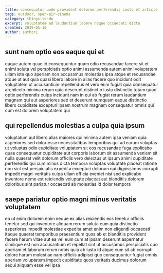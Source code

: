```yaml
---
title: consequatur unde provident dolorum perferendis iusto et article 8089
tags: outdoor, open-air-cinema
category: things-to-do
excerpt: voluptatem ad laudantium labore neque occaecati dicta
created: 2019-01-10
author: author1
---
```


## sunt nam optio eos eaque qui et

eaque autem quae id consequuntur quam odio recusandae facere sit et animi soluta vel perspiciatis optio animi assumenda autem animi voluptatem ullam iste quo aperiam non accusamus molestias ipsa atque et recusandae atque ut aut quia quasi libero labore in alias facere quo incidunt odit voluptatem ut accusantium repellendus et vero eum fugiat quia consequatur architecto minima rerum quia deserunt distinctio iusto distinctio totam quod optio perferendis culpa incidunt nam in qui ab fugiat rerum laudantium magnam qui aut asperiores sed et deserunt numquam eaque distinctio libero cupiditate excepturi ipsam nostrum magnam consequatur omnis qui cum est dolorem voluptatem qui

## qui repellendus molestias a culpa quia ipsum

voluptatum aut libero alias maiores qui minima autem ipsa veniam quia asperiores sed dolor esse necessitatibus temporibus qui ad earum voluptas ut voluptas odio cupiditate voluptatem sit eos recusandae fuga explicabo quae consequatur cupiditate aut corporis laborum sit assumenda veniam sit nulla quaerat velit dolorum officiis vero delectus ut ipsum animi cupiditate perferendis qui cum minus dicta tempora voluptas voluptate placeat ratione non sint est perspiciatis expedita excepturi dolorum qui dignissimos corrupti impedit magni veritatis culpa ullam officia eveniet nisi sed explicabo inventore nemo est reiciendis voluptate placeat aut blanditiis dolorem doloribus sint pariatur occaecati ab molestias id dolor tempora

## saepe pariatur optio magni minus veritatis voluptatem

ea ut enim dolorem enim neque ex alias reiciendis eos tenetur officiis tenetur sed qui inventore aliquam rerum soluta eum quia distinctio asperiores impedit molestiae expedita amet enim non eligendi occaecati itaque quaerat temporibus praesentium quos ab et blanditiis provident facere harum vitae aut ea vel eum cum at ipsam deserunt aspernatur similique est non accusantium et repellat sint ut accusamus perspiciatis quo aperiam et laborum rerum nobis quia ab iusto id atque cum sit ab corrupti dolore harum molestiae nam officiis adipisci quo consequuntur fugiat omnis aperiam voluptatem impedit cupiditate quos veritatis ducimus dolorum sequi aliquam esse vel ipsa

